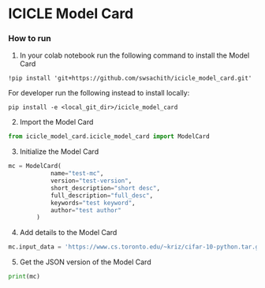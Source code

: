 # ICICLE Model Card

### How to run

1. In your colab notebook run the following command to install the Model Card
```shell
!pip install 'git+https://github.com/swsachith/icicle_model_card.git'
```

For developer run the following instead to install locally:
```shell
pip install -e <local_git_dir>/icicle_model_card
```

2. Import the Model Card
```python
from icicle_model_card.icicle_model_card import ModelCard
```

3. Initialize the Model Card
```python
mc = ModelCard(
            name="test-mc",
            version="test-version",
            short_description="short desc",
            full_description="full_desc",
            keywords="test keyword",
            author="test author"
        )
```

4. Add details to the Model Card
```python
mc.input_data = 'https://www.cs.toronto.edu/~kriz/cifar-10-python.tar.gz'
```

5. Get the JSON version of the Model Card
```python
print(mc)
```